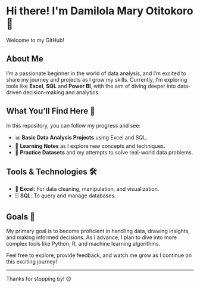 # Hi there! I'm Damilola Mary Otitokoro 👋

Welcome to my GitHub!

## About Me
I’m a passionate beginner in the world of data analysis, and I’m excited to share my journey and projects as I grow my skills. Currently, I’m exploring tools like **Excel**, **SQL** and **Power BI**, with the aim of diving deeper into data-driven decision-making and analytics.

## What You’ll Find Here 🚀
In this repository, you can follow my progress and see:
- 📊 **Basic Data Analysis Projects** using Excel and SQL.
- 📝 **Learning Notes** as I explore new concepts and techniques.
- 📁 **Practice Datasets** and my attempts to solve real-world data problems.

## Tools & Technologies 🛠️
- 🧮 **Excel**: For data cleaning, manipulation, and visualization.
- 🗄️ **SQL**: To query and manage databases.

## Goals 🎯
My primary goal is to become proficient in handling data, drawing insights, and making informed decisions. As I advance, I plan to dive into more complex tools like Python, R, and machine learning algorithms.

Feel free to explore, provide feedback, and watch me grow as I continue on this exciting journey!

---

Thanks for stopping by! 😊
